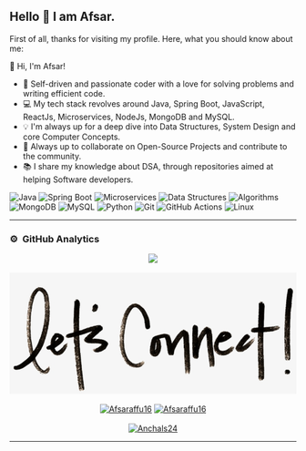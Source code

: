 ## Hello 👋 I am Afsar.



First of all, thanks for visiting my profile. Here, what you should know about me:

👋 Hi, I'm Afsar!

- 🔧 Self-driven and passionate coder with a love for solving problems and writing efficient code.
- 💻 My tech stack revolves around Java, Spring Boot, JavaScript, ReactJs, Microservices, NodeJs, MongoDB and MySQL.
- 💡 I'm always up for a deep dive into Data Structures, System Design and core Computer Concepts.
- 🤝 Always up to collaborate on Open-Source Projects and contribute to the community.
- 📚 I share my knowledge about DSA, through repositories aimed at helping Software developers.

<!-- ----------- TECH STACK SECTION ------------ -->

<!-- ----------- TECH STACK SECTION ------------ -->

![Java](https://img.shields.io/badge/Java-%23ED8B00.svg?style=for-the-badge&logo=java&logoColor=white)
![Spring Boot](https://img.shields.io/badge/Spring%20Boot-%236DB33F.svg?style=for-the-badge&logo=springboot&logoColor=white)
![Microservices](https://img.shields.io/badge/Microservices-%2300C4CC.svg?style=for-the-badge&logo=microservices&logoColor=white)
![Data Structures](https://img.shields.io/badge/Data%20Structures-%2300599C.svg?style=for-the-badge&logo=databases&logoColor=white)
![Algorithms](https://img.shields.io/badge/Algorithms-%2300599C.svg?style=for-the-badge&logo=algorithms&logoColor=white)
![MongoDB](https://img.shields.io/badge/MongoDB-%2347A248.svg?style=for-the-badge&logo=mongodb&logoColor=white)
![MySQL](https://img.shields.io/badge/mysql-%2300f.svg?style=for-the-badge&logo=mysql&logoColor=white)
![Python](https://img.shields.io/badge/python-3670A0?style=for-the-badge&logo=python&logoColor=ffdd54)
![Git](https://img.shields.io/badge/git-%23F05033.svg?style=for-the-badge&logo=git&logoColor=white)
![GitHub Actions](https://img.shields.io/badge/githubactions-%232671E5.svg?style=for-the-badge&logo=githubactions&logoColor=white)
![Linux](https://img.shields.io/badge/Linux-FCC624?style=for-the-badge&logo=linux&logoColor=black)



<hr>

<!-- ----------- TECH STACK SECTION END------------ -->


### ⚙️ &nbsp;GitHub Analytics
<p align="center">
<a href="https://github.com/Afsar16">
  <img height="160em" src="https://github-readme-stats-eight-theta.vercel.app/api?username=Afsar16&show_icons=true&theme=algolia&include_all_commits=true&count_private=true"/>
  
  

</a>
</p>

<!-- ----------- CONNECT WITH ME SECTION ------------ -->

![connect-with-me.png](./connect-with-me.png.png)


<p align="center">
<a href="https://discordapp.com/users/Afsar16/" target="blank"><img align="center" src="https://img.shields.io/badge/Discord-7289DA?style=for-the-badge&logo=discord&logoColor=white" alt="Afsaraffu16"/></a> <a href="https://www.linkedin.com/in/afsar-841bb5202/" target="blank"><img align="center" src="https://img.shields.io/badge/LinkedIn-0077B5?style=for-the-badge&logo=linkedin&logoColor=white" alt="Afsaraffu16"/></a> 
<br>
<br>
<a href="https://twitter.com/Afsaraffu16" target="blank"><img src="https://img.shields.io/twitter/follow/Afsaraffu16?logo=twitter&style=for-the-badge" alt="Anchals24" /></a>
</p>

<hr>

<!-- ----------- CONNECT WITH ME SECTION END ------------ -->


[twitter]: https://twitter.com/Afsaraffu16
[linkedin]: https://www.linkedin.com/in/anchal-sharma-57a08714a/
[github]:https://github.com/Afsar16
[gmail]:mailto:afsarcs020@gmail.com
